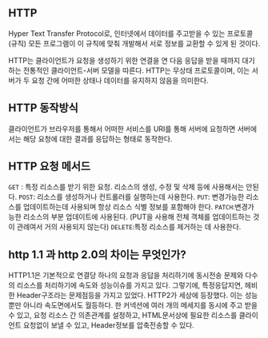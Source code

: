 ## HTTP

Hyper Text Transfer Protocol로, 인터넷에서 데이터를 주고받을 수 있는 프로토콜(규칙)
모든 프로그램이 이 규칙에 맞춰 개발해서 서로 정보를 교환할 수 있게 된 것이다.

HTTP는 클라이언트가 요청을 생성하기 위한 연결을 연 다음 응답을 받을 때까지 대기하는 전통적인 클라이언트-서버 모델을 따른다.
HTTP는 무상태 프로토콜이며, 이는 서버가 두 요청 간에 어떠한 상태나 데이터를 유지하지 않음을 의미한다.

## HTTP 동작방식

클라이언트가 브라우저를 통해서 어떠한 서비스를 URI를 통해 서버에 요청하면 서버에서는 해당 요청에 대한 결과를 응답하는 형태로 동작한다.

## HTTP 요청 메서드

`GET` : 특정 리소스를 받기 위한 요청. 리소스의 생성, 수정 및 삭제 등에 사용해서는 안된다.
`POST`: 리소스를 생성하거나 컨트롤러를 실행하는데 사용한다.
`PUT`: 변경가능한 리소스를 업데이트하는데 사용되며 항상 리소스 식별 정보를 포함해야 한다.
`PATCH`:변경가능한 리소스의 부분 업데이트에 사용된다. (PUT을 사용해 전체 객체를 업데이트하는 것이 관례여서 거의 사용되지 않는다)
`DELETE`:특정 리소스를 제거하는 데 사용한다.

## http 1.1 과 http 2.0의 차이는 무엇인가?

HTTP1.1은 기본적으로 연결당 하나의 요청과 응답을 처리하기에 동시전송 문제와 다수의 리소스를 처리하기에 속도와 성능이슈를 가지고 있다.
그렇기에, 특정응답지연, 헤비한 Header구조라는 문제점등을 가지고 있었다.
HTTP2가 세상에 등장했다. 이는 성능뿐만 아니라 속도면에서도 월등하다. 한 커넥션에 여러 개의 메세지를 동시에 주고 받을 수 있고,
요청 리소스 간 의존관계를 설정하고, HTML문서상에 필요한 리소스를 클라이언트 요청없이 보낼 수 있고, Header정보를 압축전송할 수 있다.

